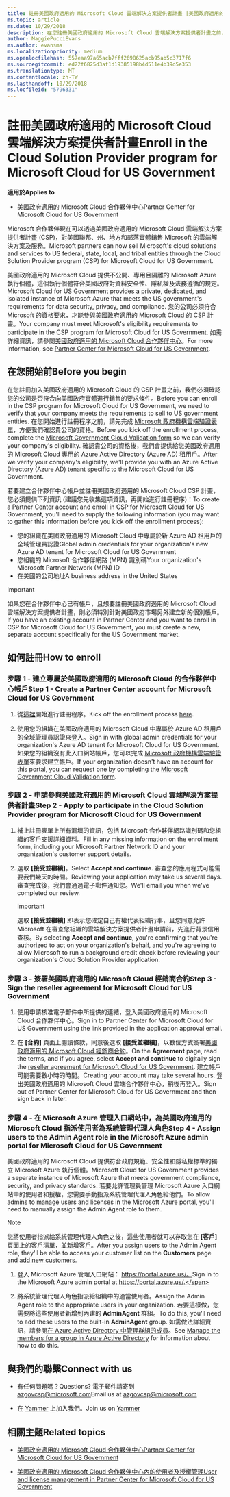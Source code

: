 ```yaml
---
title: 註冊美國政府適用的 Microsoft Cloud 雲端解決方案提供者計畫 |美國政府適用的 Microsoft Cloud 合作夥伴中心
ms.topic: article
ms.date: 10/29/2018
description: 在您註冊美國政府適用的 Microsoft Cloud 雲端解決方案提供者計畫之前，請先深入了解 CSP 計畫需求。
author: MaggiePucciEvans
ms.author: evansma
ms.localizationpriority: medium
ms.openlocfilehash: 557eaa97a65acb7fff2698625acb95ab5c3717f6
ms.sourcegitcommit: ed22f6825d3af1d19385198b4d511e4b39d5e353
ms.translationtype: MT
ms.contentlocale: zh-TW
ms.lasthandoff: 10/29/2018
ms.locfileid: "5796331"
---
```

# <a name="enroll-in-the-cloud-solution-provider-program-for-microsoft-cloud-for-us-government"></a><span data-ttu-id="48c62-103">註冊美國政府適用的 Microsoft Cloud 雲端解決方案提供者計畫</span><span class="sxs-lookup"><span data-stu-id="48c62-103">Enroll in the Cloud Solution Provider program for Microsoft Cloud for US Government</span></span>

**<span data-ttu-id="48c62-104">適用於</span><span class="sxs-lookup"><span data-stu-id="48c62-104">Applies to</span></span>**

-  <span data-ttu-id="48c62-105">美國政府適用的 Microsoft Cloud 合作夥伴中心</span><span class="sxs-lookup"><span data-stu-id="48c62-105">Partner Center for Microsoft Cloud for US Government</span></span>

<span data-ttu-id="48c62-106">Microsoft 合作夥伴現在可以透過美國政府適用的 Microsoft Cloud 雲端解決方案提供者計畫 (CSP)，對美國聯邦、州、地方和部落實體銷售 Microsoft 的雲端解決方案及服務。</span><span class="sxs-lookup"><span data-stu-id="48c62-106">Microsoft partners can now sell Microsoft's cloud solutions and services to US federal, state, local, and tribal entities through the Cloud Solution Provider program (CSP) for Microsoft Cloud for US Government.</span></span> 

<span data-ttu-id="48c62-107">美國政府適用的 Microsoft Cloud 提供不公開、專用且隔離的 Microsoft Azure 執行個體，這個執行個體符合美國政府對資料安全性、隱私權及法務遵循的規定。</span><span class="sxs-lookup"><span data-stu-id="48c62-107">Microsoft Cloud for US Government provides a private, dedicated, and isolated instance of Microsoft Azure that meets the US government's requirements for data security, privacy, and compliance.</span></span> <span data-ttu-id="48c62-108">您的公司必須符合 Microsoft 的資格要求，才能參與美國政府適用的 Microsoft Cloud 的 CSP 計畫。</span><span class="sxs-lookup"><span data-stu-id="48c62-108">Your company must meet Microsoft's eligibility requirements to participate in the CSP program for Microsoft Cloud for US Government.</span></span> <span data-ttu-id="48c62-109">如需詳細資訊，請參閱[美國政府適用的 Microsoft Cloud 合作夥伴中心](partner-center-for-microsoft-us-govt-cloud.md)。</span><span class="sxs-lookup"><span data-stu-id="48c62-109">For more information, see [Partner Center for Microsoft Cloud for US Government](partner-center-for-microsoft-us-govt-cloud.md).</span></span>

## <a name="before-you-begin"></a><span data-ttu-id="48c62-110">在您開始前</span><span class="sxs-lookup"><span data-stu-id="48c62-110">Before you begin</span></span>

<span data-ttu-id="48c62-111">在您註冊加入美國政府適用的 Microsoft Cloud 的 CSP 計畫之前，我們必須確認您的公司是否符合向美國政府實體進行銷售的要求條件。</span><span class="sxs-lookup"><span data-stu-id="48c62-111">Before you can enroll in the CSP program for Microsoft Cloud for US Government, we need to verify that your company meets the requirements to sell to US government entities.</span></span> <span data-ttu-id="48c62-112">在您開始進行註冊程序之前，請先完成 [Microsoft 政府機構雲端驗證表單](http://azuregov.microsoft.com/csp)，方便我們確認貴公司的資格。</span><span class="sxs-lookup"><span data-stu-id="48c62-112">Before you kick off the enrollment process, complete the [Microsoft Government Cloud Validation form](http://azuregov.microsoft.com/csp) so we can verify your company's eligibility.</span></span> <span data-ttu-id="48c62-113">確認貴公司的資格後，我們會提供給您美國政府適用的 Microsoft Cloud 專用的 Azure Active Directory (Azure AD) 租用戶。</span><span class="sxs-lookup"><span data-stu-id="48c62-113">After we verify your company's eligibility, we'll provide you with an Azure Active Directory (Azure AD) tenant specific to the Microsoft Cloud for US Government.</span></span>  

<span data-ttu-id="48c62-114">若要建立合作夥伴中心帳戶並註冊美國政府適用的 Microsoft Cloud CSP 計畫，您必須提供下列資訊 (建議您先收集這項資訊，再開始進行註冊程序)：</span><span class="sxs-lookup"><span data-stu-id="48c62-114">To create a Partner Center account and enroll in CSP for Microsoft Cloud for US Government, you'll need to supply the following information (you may want to gather this information before you kick off the enrollment process):</span></span>

-  <span data-ttu-id="48c62-115">您的組織在美國政府適用的 Microsoft Cloud 中專屬於新 Azure AD 租用戶的全域管理員認證</span><span class="sxs-lookup"><span data-stu-id="48c62-115">Global admin credentials for your organization's new Azure AD tenant for Microsoft Cloud for US Government</span></span>
-  <span data-ttu-id="48c62-116">您組織的 Microsoft 合作夥伴網路 (MPN) 識別碼</span><span class="sxs-lookup"><span data-stu-id="48c62-116">Your organization's Microsoft Partner Network (MPN) ID</span></span> 
-  <span data-ttu-id="48c62-117">在美國的公司地址</span><span class="sxs-lookup"><span data-stu-id="48c62-117">A business address in the United States</span></span>

> [!IMPORTANT]  
> <span data-ttu-id="48c62-118">如果您在合作夥伴中心已有帳戶，且想要註冊美國政府適用的 Microsoft Cloud 雲端解決方案提供者計畫，則必須特別針對美國政府市場另外建立新的個別帳戶。</span><span class="sxs-lookup"><span data-stu-id="48c62-118">If you have an existing account in Partner Center and you want to enroll in CSP for Microsoft Cloud for US Government, you must create a new, separate account specifically for the US Government market.</span></span>

## <a name="how-to-enroll"></a><span data-ttu-id="48c62-119">如何註冊</span><span class="sxs-lookup"><span data-stu-id="48c62-119">How to enroll</span></span> 

### <a name="step-1---create-a-partner-center-account-for-microsoft-cloud-for-us-government"></a><span data-ttu-id="48c62-120">步驟 1 - 建立專屬於美國政府適用的 Microsoft Cloud 的合作夥伴中心帳戶</span><span class="sxs-lookup"><span data-stu-id="48c62-120">Step 1 - Create a Partner Center account for Microsoft Cloud for US Government</span></span>

1.  <span data-ttu-id="48c62-121">從[這裡](https://partnercenter.microsoft.com/register/resellerusgjoinnow)開始進行註冊程序。</span><span class="sxs-lookup"><span data-stu-id="48c62-121">Kick off the enrollment process [here](https://partnercenter.microsoft.com/register/resellerusgjoinnow).</span></span> 

2.  <span data-ttu-id="48c62-122">使用您的組織在美國政府適用的 Microsoft Cloud 中專屬於 Azure AD 租用戶的全域管理員認證來登入。</span><span class="sxs-lookup"><span data-stu-id="48c62-122">Sign in with global admin credentials for your organization's Azure AD tenant for Microsoft Cloud for US Government.</span></span> <span data-ttu-id="48c62-123">如果您的組織沒有此入口網站帳戶，您可以完成 [Microsoft 政府機構雲端驗證表單](http://azuregov.microsoft.com/csp)來要求建立帳戶。</span><span class="sxs-lookup"><span data-stu-id="48c62-123">If your organization doesn't have an account for this portal, you can request one by completing the [Microsoft Government Cloud Validation form](http://azuregov.microsoft.com/csp).</span></span>


### <a name="step-2---apply-to-participate-in-the-cloud-solution-provider-program-for-microsoft-cloud-for-us-government"></a><span data-ttu-id="48c62-124">步驟 2 - 申請參與美國政府適用的 Microsoft Cloud 雲端解決方案提供者計畫</span><span class="sxs-lookup"><span data-stu-id="48c62-124">Step 2 - Apply to participate in the Cloud Solution Provider program for Microsoft Cloud for US Government</span></span>

1.  <span data-ttu-id="48c62-125">補上註冊表單上所有漏填的資訊，包括 Microsoft 合作夥伴網路識別碼和您組織的客戶支援詳細資料。</span><span class="sxs-lookup"><span data-stu-id="48c62-125">Fill in any missing information on the enrollment form, including your Microsoft Partner Network ID and your organization's customer support details.</span></span> 

2.  <span data-ttu-id="48c62-126">選取 **\[接受並繼續\]**。</span><span class="sxs-lookup"><span data-stu-id="48c62-126">Select **Accept and continue**.</span></span> <span data-ttu-id="48c62-127">審查您的應用程式可能需要我們幾天的時間。</span><span class="sxs-lookup"><span data-stu-id="48c62-127">Reviewing your application may take us several days.</span></span> <span data-ttu-id="48c62-128">審查完成後，我們會通過電子郵件通知您。</span><span class="sxs-lookup"><span data-stu-id="48c62-128">We'll email you when we've completed our review.</span></span>

    > [!IMPORTANT]  
    > <span data-ttu-id="48c62-129">選取 **\[接受並繼續\]** 即表示您確定自己有權代表組織行事，且您同意允許 Microsoft 在審查您組織的雲端解決方案提供者計畫申請前，先進行背景信用查核。</span><span class="sxs-lookup"><span data-stu-id="48c62-129">By selecting **Accept and continue**, you're confirming that you're authorized to act on your organization's behalf, and you're agreeing to allow Microsoft to run a background credit check before reviewing your organization's Cloud Solution Provider application.</span></span>


### <a name="step-3---sign-the-reseller-agreement-for-microsoft-cloud-for-us-government"></a><span data-ttu-id="48c62-130">步驟 3 - 簽署美國政府適用的 Microsoft Cloud 經銷商合約</span><span class="sxs-lookup"><span data-stu-id="48c62-130">Step 3 - Sign the reseller agreement for Microsoft Cloud for US Government</span></span>

1. <span data-ttu-id="48c62-131">使用申請核准電子郵件中所提供的連結，登入美國政府適用的 Microsoft Cloud 合作夥伴中心。</span><span class="sxs-lookup"><span data-stu-id="48c62-131">Sign in to Partner Center for Microsoft Cloud for US Government using the link provided in the application approval email.</span></span> 

2. <span data-ttu-id="48c62-132">在 **\[合約\]** 頁面上閱讀條款，同意後選取 **\[接受並繼續\]**，以數位方式簽署[美國政府適用的 Microsoft Cloud 經銷商合約](https://go.microsoft.com/fwlink/p/?linkid=843364)。</span><span class="sxs-lookup"><span data-stu-id="48c62-132">On the **Agreement** page, read the terms, and if you agree, select **Accept and continue** to digitally sign the [reseller agreement for Microsoft Cloud for US Government](https://go.microsoft.com/fwlink/p/?linkid=843364).</span></span> <span data-ttu-id="48c62-133">建立帳戶可能需要數小時的時間。</span><span class="sxs-lookup"><span data-stu-id="48c62-133">Creating your account may take several hours.</span></span> <span data-ttu-id="48c62-134">登出美國政府適用的 Microsoft Cloud 雲端合作夥伴中心，稍後再登入。</span><span class="sxs-lookup"><span data-stu-id="48c62-134">Sign out of Partner Center for Microsoft Cloud for US Government and then sign back in later.</span></span>


### <a name="step-4---assign-users-to-the-admin-agent-role-in-the-microsoft-azure-admin-portal-for-microsoft-cloud-for-us-government"></a><span data-ttu-id="48c62-135">步驟 4 - 在 Microsoft Azure 管理入口網站中，為美國政府適用的 Microsoft Cloud 指派使用者為系統管理代理人角色</span><span class="sxs-lookup"><span data-stu-id="48c62-135">Step 4 - Assign users to the Admin Agent role in the Microsoft Azure admin portal for Microsoft Cloud for US Government</span></span>

<span data-ttu-id="48c62-136">美國政府適用的 Microsoft Cloud 提供符合政府規範、安全性和隱私權標準的獨立 Microsoft Azure 執行個體。</span><span class="sxs-lookup"><span data-stu-id="48c62-136">Microsoft Cloud for US Government provides a separate instance of Microsoft Azure that meets government compliance, security, and privacy standards.</span></span> <span data-ttu-id="48c62-137">若要允許管理員管理 Microsoft Azure 入口網站中的使用者和授權，您需要手動指派系統管理代理人角色給他們。</span><span class="sxs-lookup"><span data-stu-id="48c62-137">To allow admins to manage users and licenses in the Microsoft Azure portal, you'll need to manually assign the Admin Agent role to them.</span></span>

> [!NOTE]  
> <span data-ttu-id="48c62-138">您將使用者指派給系統管理代理人角色之後，這些使用者就可以存取您在 **\[客戶\]** 頁面上的客戶清單，並[新增客戶](add-a-new-customer.md)。</span><span class="sxs-lookup"><span data-stu-id="48c62-138">After you assign users to the Admin Agent role, they'll be able to access your customer list on the **Customers** page and [add new customers](add-a-new-customer.md).</span></span>   

1.  <span data-ttu-id="48c62-139">登入 Microsoft Azure 管理入口網站： https://portal.azure.us/。</span><span class="sxs-lookup"><span data-stu-id="48c62-139">Sign in to the Microsoft Azure admin portal at https://portal.azure.us/.</span></span>

2.  <span data-ttu-id="48c62-140">將系統管理代理人角色指派給組織中的適當使用者。</span><span class="sxs-lookup"><span data-stu-id="48c62-140">Assign the Admin Agent role to the appropriate users in your organization.</span></span> <span data-ttu-id="48c62-141">若要這樣做，您需要將這些使用者新增到內建的 **AdminAgent** 群組。</span><span class="sxs-lookup"><span data-stu-id="48c62-141">To do this, you'll need to add these users to the built-in **AdminAgent** group.</span></span> <span data-ttu-id="48c62-142">如需做法詳細資訊，請參閱[在 Azure Active Directory 中管理群組的成員](https://docs.microsoft.com/azure/active-directory/active-directory-groups-members-azure-portal)。</span><span class="sxs-lookup"><span data-stu-id="48c62-142">See [Manage the members for a group in Azure Active Directory](https://docs.microsoft.com/azure/active-directory/active-directory-groups-members-azure-portal) for information about how to do this.</span></span>
 
## <a name="connect-with-us"></a><span data-ttu-id="48c62-143">與我們的聯繫</span><span class="sxs-lookup"><span data-stu-id="48c62-143">Connect with us</span></span>

- <span data-ttu-id="48c62-144">有任何問題嗎？</span><span class="sxs-lookup"><span data-stu-id="48c62-144">Questions?</span></span> <span data-ttu-id="48c62-145">電子郵件請寄到 azgovcsp@microsoft.com</span><span class="sxs-lookup"><span data-stu-id="48c62-145">Email us at azgovcsp@microsoft.com</span></span>

- <span data-ttu-id="48c62-146">在 [Yammer](https://www.yammer.com/cloudpartnercommunity/#/threads/inGroup?type=in_group&feedId=11509777&view=all) 上加入我們。</span><span class="sxs-lookup"><span data-stu-id="48c62-146">Join us on [Yammer](https://www.yammer.com/cloudpartnercommunity/#/threads/inGroup?type=in_group&feedId=11509777&view=all)</span></span> 

## <a name="related-topics"></a><span data-ttu-id="48c62-147">相關主題</span><span class="sxs-lookup"><span data-stu-id="48c62-147">Related topics</span></span>

-  [<span data-ttu-id="48c62-148">美國政府適用的 Microsoft Cloud 合作夥伴中心</span><span class="sxs-lookup"><span data-stu-id="48c62-148">Partner Center for Microsoft Cloud for US Government</span></span>](partner-center-for-microsoft-us-govt-cloud.md)

-  [<span data-ttu-id="48c62-149">美國政府適用的 Microsoft Cloud 合作夥伴中心內的使用者及授權管理</span><span class="sxs-lookup"><span data-stu-id="48c62-149">User and license management in Partner Center for Microsoft Cloud for US Government</span></span>](user-management-in-partner-center-for-microsoft-us-govt-cloud.md)


